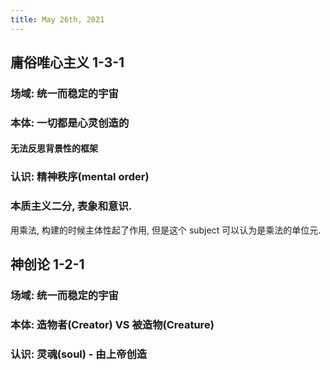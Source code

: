 ```yaml
---
title: May 26th, 2021
---
```


## 庸俗唯心主义 1-3-1
### 场域: 统一而稳定的宇宙
### 本体: 一切都是心灵创造的
#### 无法反思背景性的框架
####
### 认识: 精神秩序(mental order)
### 本质主义二分, 表象和意识. 
用乘法, 构建的时候主体性起了作用, 但是这个 subject 可以认为是乘法的单位元.
## 神创论 1-2-1
### 场域: 统一而稳定的宇宙
### 本体: 造物者(Creator) VS 被造物(Creature)
### 认识: 灵魂(soul) - 由上帝创造
